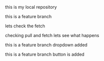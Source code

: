 this is my local repository

this is a feature branch


lets check the fetch

checking pull and fetch lets see what happens



this is a feature branch dropdown added

this is a feature branch button is added

